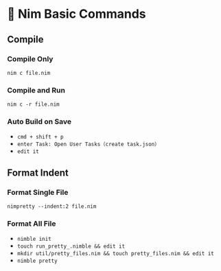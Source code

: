# 👑 Nim Basic Commands

## Compile

### Compile Only

`nim c file.nim`

### Compile and Run

`nim c -r file.nim`

### Auto Build on Save

- `cmd + shift + p`
- `enter Task: Open User Tasks（create task.json）`
- `edit it`

## Format Indent

### Format Single File

`nimpretty --indent:2 file.nim`

### Format All File

- `nimble init`
- `touch run_pretty_.nimble && edit it`
- `mkdir util/pretty_files.nim && touch pretty_files.nim && edit it`
- `nimble pretty`
